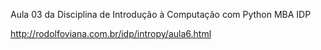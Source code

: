 Aula 03 da Disciplina de Introdução à Computação com Python MBA IDP

http://rodolfoviana.com.br/idp/intropy/aula6.html
